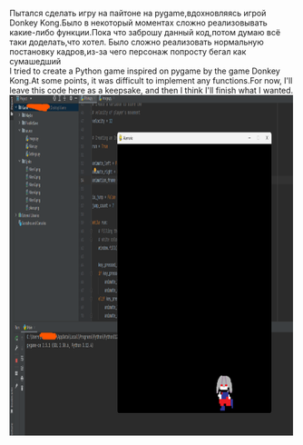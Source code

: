 Пытался сделать игру на пайтоне на pygame,вдохновляясь игрой Donkey Kong.Было в некоторый моментах сложно реализовывать какие-либо функции.Пока что заброшу данный код,потом думаю всё таки доделать,что хотел.
Было сложно реализовать нормальную постановку кадров,из-за чего персонаж попросту бегал как сумашедший                   
I tried to create a Python game inspired on pygame by the game Donkey Kong.At some points, it was difficult to implement any functions.For now, I'll leave this code here as a keepsake, and then I think I'll finish what I wanted.           
<img src="game.png" alt="game" width="500" height="600">


